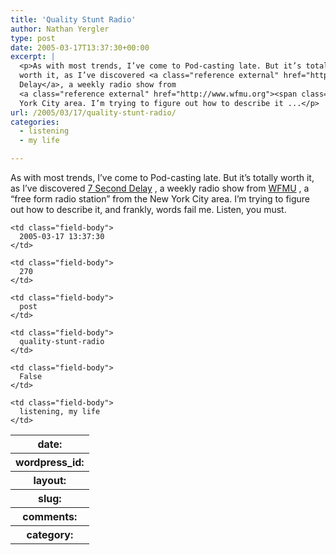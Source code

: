 ```yaml
---
title: 'Quality Stunt Radio'
author: Nathan Yergler
type: post
date: 2005-03-17T13:37:30+00:00
excerpt: |
  <p>As with most trends, I’ve come to Pod-casting late. But it’s totally
  worth it, as I’ve discovered <a class="reference external" href="http://www.wfmu.org/7sd/">7 Second
  Delay</a>, a weekly radio show from
  <a class="reference external" href="http://www.wfmu.org"><span class="caps">WFMU</span></a>, a “free form radio station” from the New
  York City area. I’m trying to figure out how to describe it ...</p>
url: /2005/03/17/quality-stunt-radio/
categories:
  - listening
  - my life

---
```

As with most trends, I’ve come to Pod-casting late. But it’s totally worth it, as I’ve discovered [7 Second Delay][1] , a weekly radio show from [<span class="caps">WFMU</span>][2] , a “free form radio station” from the New York City area. I’m trying to figure out how to describe it, and frankly, words fail me. Listen, you must.

<table class="docutils field-list" frame="void" rules="none">
  <col class="field-name" /> <col class="field-body" /> <tr class="field">
    <th class="field-name">
      date:
    </th>

    <td class="field-body">
      2005-03-17 13:37:30
    </td>
  </tr>

  <tr class="field">
    <th class="field-name">
      wordpress_id:
    </th>

    <td class="field-body">
      270
    </td>
  </tr>

  <tr class="field">
    <th class="field-name">
      layout:
    </th>

    <td class="field-body">
      post
    </td>
  </tr>

  <tr class="field">
    <th class="field-name">
      slug:
    </th>

    <td class="field-body">
      quality-stunt-radio
    </td>
  </tr>

  <tr class="field">
    <th class="field-name">
      comments:
    </th>

    <td class="field-body">
      False
    </td>
  </tr>

  <tr class="field">
    <th class="field-name">
      category:
    </th>

    <td class="field-body">
      listening, my life
    </td>
  </tr>
</table>

 [1]: http://www.wfmu.org/7sd/
 [2]: http://www.wfmu.org